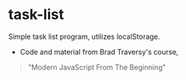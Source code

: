 # task-list
Simple task list program, utilizes localStorage. 
- Code and material from Brad Traversy's course,
> "Modern JavaScript From The Beginning"

